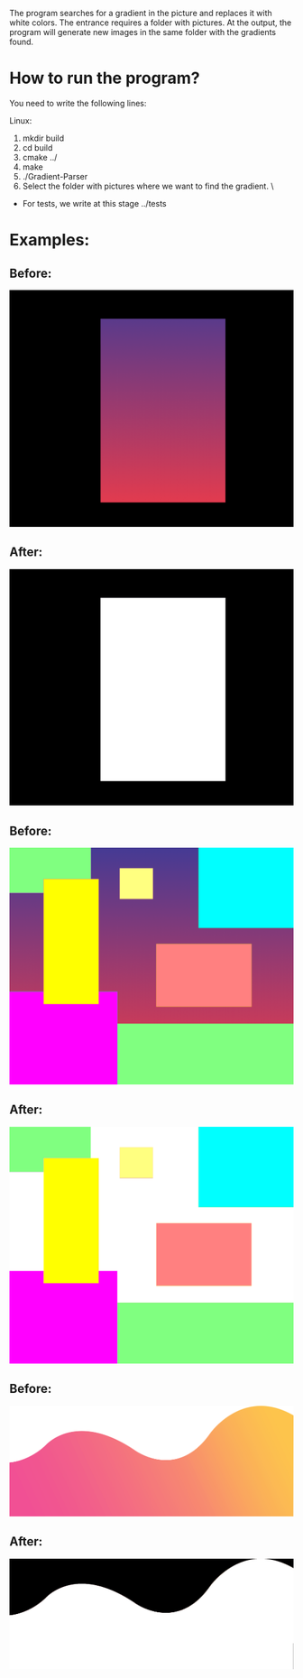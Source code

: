 The program searches for a gradient in the picture and replaces it with white colors.
The entrance requires a folder with pictures. At the output, the program will generate new images in the same folder with the gradients found.

# How to run the program? # 
You need to write the following lines:

Linux:
1. mkdir build
2. cd build
3. cmake ../
4. make
5. ./Gradient-Parser
6. Select the folder with pictures where we want to find the gradient. \
* For tests, we write at this stage ../tests

# Examples: #

## Before: ##
![alt text](./examples/redgr.png)

## After: ##
![alt text](./examples/redgr_grad.png)


## Before: ##
![alt text](./examples/many.png)

## After: ##
![alt text](./examples/many_grad.png)



## Before: ##
![alt text](./examples/soft.png)

## After: ##
![alt text](./examples/soft_grad.png)